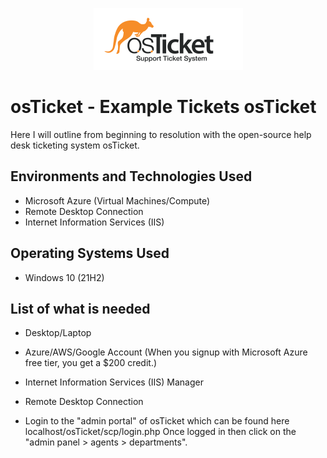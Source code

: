 <p align="center">
<img src="imagesl/Screenshot%202024-12-25%20042807.png">
</p>

<h1>osTicket - Example Tickets osTicket</h1>
Here I will outline from beginning to resolution with the open-source help desk ticketing system osTicket.

<h2>Environments and Technologies Used</h2>

- Microsoft Azure (Virtual Machines/Compute)
- Remote Desktop Connection
- Internet Information Services (IIS)

<h2>Operating Systems Used </h2>

- Windows 10</b> (21H2)

<h2>List of what is needed</h2>

- Desktop/Laptop
- Azure/AWS/Google Account (When you signup with Microsoft Azure free tier, you get a $200 credit.)
- Internet Information Services (IIS) Manager
- Remote Desktop Connection

- Login to the "admin portal" of osTicket which can be found here localhost/osTicket/scp/login.php
  Once logged in then click on the "admin panel > agents > departments". 
